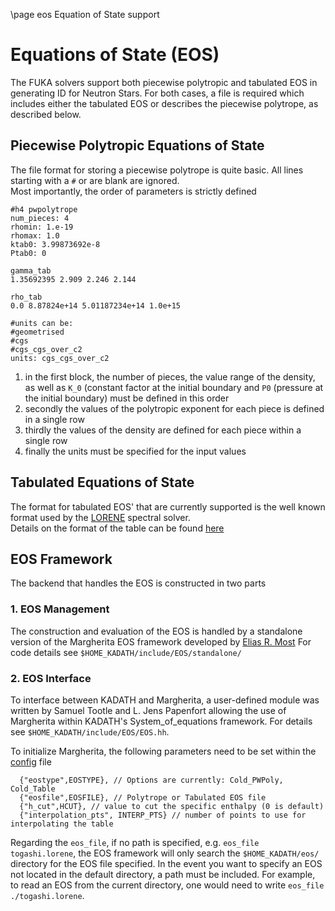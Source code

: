 \page eos Equation of State support
# Equations of State (EOS)

The FUKA solvers support both piecewise polytropic and tabulated EOS in generating ID for Neutron Stars.  For both cases, a file is required
which includes either the tabulated EOS or describes the piecewise polytrope, as described below.

## Piecewise Polytropic Equations of State

The file format for storing a piecewise polytrope is quite basic.  All lines starting with a `#` or are blank are ignored.  
Most importantly, the order of parameters is strictly defined

```
#h4 pwpolytrope
num_pieces: 4
rhomin: 1.e-19
rhomax: 1.0
ktab0: 3.99873692e-8
Ptab0: 0

gamma_tab
1.35692395 2.909 2.246 2.144

rho_tab
0.0 8.87824e+14 5.01187234e+14 1.0e+15

#units can be:
#geometrised
#cgs
#cgs_cgs_over_c2
units: cgs_cgs_over_c2
```

1. in the first block, the number of pieces, the value range of the density, as well as `K_0` (constant factor at the initial boundary and `P0` (pressure at the initial boundary) must be defined in this order
2. secondly the values of the polytropic exponent for each piece is defined in a single row
3. thirdly the values of the density are defined for each piece within a single row
4. finally the units must be specified for the input values

## Tabulated Equations of State

The format for tabulated EOS' that are currently supported is the well known format used by the [LORENE](https://lorene.obspm.fr/) spectral solver.  
Details on the format of the table can be found [here](https://lorene.obspm.fr/Refguide/classLorene_1_1Eos__tabul.html)

## EOS Framework

The backend that handles the EOS is constructed in two parts

### 1. EOS Management

The construction and evaluation of the EOS is handled by a standalone version of 
the Margherita EOS framework developed by [Elias R. Most](emost@th.physik.uni-frankfurt.de)
For code details see `$HOME_KADATH/include/EOS/standalone/`

### 2. EOS Interface

To interface between KADATH and Margherita, a user-defined module was written by Samuel Tootle and L. Jens Papenfort allowing the use of Margherita within KADATH's System_of_equations framework. For details see `$HOME_KADATH/include/EOS/EOS.hh`.

To initialize Margherita, the following parameters need to be set within the [config](https://bitbucket.org/fukaws/fuka/src/fukav2//include/Configurator/) file

```
  {"eostype",EOSTYPE}, // Options are currently: Cold_PWPoly, Cold_Table
  {"eosfile",EOSFILE}, // Polytrope or Tabulated EOS file
  {"h_cut",HCUT}, // value to cut the specific enthalpy (0 is default)
  {"interpolation_pts", INTERP_PTS} // number of points to use for interpolating the table
```

Regarding the `eos_file`, if no path is specified, e.g. `eos_file togashi.lorene`, the EOS framework will only search the `$HOME_KADATH/eos/` directory for the EOS file specified.  In the event you want to specify an EOS not located in the default directory, a path must be included.  For example, to read an EOS from the current directory, one would need to write `eos_file ./togashi.lorene`.

